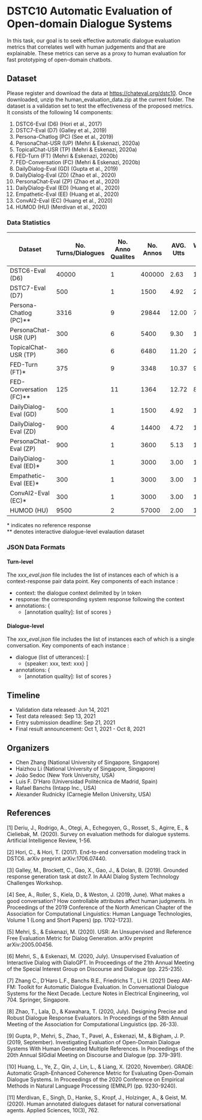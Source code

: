# DSTC10 Automatic Evaluation of Open-domain Dialogue Systems

In this task, our goal is to seek effective automatic dialogue evaluation metrics that correlates well with human judgements and that are explainable. These metrics can serve as a proxy to human evaluation for fast prototyping of open-domain chatbots.

## Dataset
Please register and download the data at https://chateval.org/dstc10. Once downloaded, unzip the human_evaluation_data.zip at the current folder. The dataset is a validation set to test the effectiveness of the proposed metrics. It consists of the following 14 components:

1. DSTC6-Eval (D6) (Hori et al., 2017)
2. DSTC7-Eval (D7) (Galley et al., 2019)
3. Persona-Chatlog (PC) (See et al., 2019)
4. PersonaChat-USR (UP) (Mehri & Eskenazi, 2020a)
5. TopicalChat-USR (TP) (Mehri & Eskenazi, 2020a)
6. FED-Turn (FT) (Mehri & Eskenazi, 2020b)
7. FED-Conversation (FC) (Mehri & Eskenazi, 2020b)
8. DailyDialog-Eval (GD) (Gupta et al., 2019)
9. DailyDialog-Eval (ZD) (Zhao et al., 2020)
10. PersonaChat-Eval (ZP) (Zhao et al., 2020)
11. DailyDialog-Eval (ED) (Huang et al., 2020)
12. Empathetic-Eval (EE) (Huang et al., 2020)
13. ConvAI2-Eval (EC)  (Huang et al., 2020)
14. HUMOD (HU) (Merdivan et al., 2020)

### Data Statistics

| Dataset                   | No. Turns/Dialogues  | No. Anno Qualites  | No. Annos  | AVG. Utts  | AVG. Words per Utts  |          
|-------------------------- |-------------------   |--------------------|------------|------------|----------------------|
| DSTC6-Eval (D6)           | 40000                |    1               | 400000     | 2.63       | 12.36                |
| DSTC7-Eval (D7)           | 500                  |    1               | 1500       | 4.92       | 20.18                |
| Persona-Chatlog (PC)\*\*  | 3316                 |    9               | 29844      | 12.00      | 7.59                 |
| PersonaChat-USR (UP)      | 300                  |    6               | 5400       | 9.30       | 11.87                |
| TopicalChat-USR (TP)      | 360                  |    6               | 6480       | 11.20      | 23.14                |
| FED-Turn (FT)*            | 375                  |    9               | 3348       | 10.37      | 9.70                 |
| FED-Conversation (FC)\*\* | 125                  |    11              | 1364       | 12.72      | 8.70                 |
| DailyDialog-Eval (GD)     | 500                  |    1               | 1500       | 4.92       | 12.36                |
| DailyDialog-Eval (ZD)     | 900                  |    4               | 14400      | 4.72       | 13.39                |
| PersonaChat-Eval (ZP)     | 900                  |    1               | 3600       | 5.13       | 12.77                |
| DailyDialog-Eval (ED)\*   | 300                  |    1               | 3000       | 3.00       | 12.25                |
| Empathetic-Eval (EE)\*    | 300                  |    1               | 3000       | 3.00       | 14.86                |
| ConvAI2-Eval (EC)*        | 300                  |    1               | 3000       | 3.00       | 11.89                |
| HUMOD (HU)                | 9500                 |    2               | 57000      | 2.00       | 14.51                |

\* indicates no reference response <br />
\*\* denotes interactive dialogue-level evalaution dataset 

### JSON Data Formats

#### Turn-level

The *xxx_eval.json* file includes the list of instances each of which is a context-response pair data point.
Key components of each instance :

* context: the dialogue context delimited by *\n* token
* response: the corresponding system response following the context
* annotations: 
  {
    * [annotation quality]: list of scores
  }
 
#### Dialogue-level

The *xxx_eval.json* file includes the list of instances each of which is a single conversation.
Key components of each instance :

* dialogue (list of utterances): 
  [
    * {speaker: xxx, text: xxx}
  ]
* annotations: 
  {
    * [annotation quality]: list of scores
  } 

## Timeline
* Validation data released: Jun 14, 2021
* Test data released: Sep 13, 2021
* Entry submission deadline: Sep 21, 2021
* Final result announcement: Oct 1, 2021 - Oct 8, 2021

## Organizers
- Chen Zhang (National University of Singapore, Singapore)
- Haizhou Li (National University of Singapore, Singapore)
- João Sedoc (New York University, USA)
- Luis F. D'Haro (Universidad Politécnica de Madrid, Spain)
- Rafael Banchs (Intapp Inc., USA)
- Alexander Rudnicky (Carnegie Mellon University, USA)

## References
  <p>[1] Deriu, J., Rodrigo, A., Otegi, A., Echegoyen, G., Rosset, S., Agirre, E., & Cieliebak, M. (2020). Survey on evaluation methods for dialogue systems. Artificial Intelligence Review, 1-56.</p>
  <p>[2] Hori, C., & Hori, T. (2017). End-to-end conversation modeling track in DSTC6. arXiv preprint arXiv:1706.07440.</p>
  <p>[3] Galley, M., Brockett, C., Gao, X., Gao, J., & Dolan, B. (2019). Grounded response generation task at dstc7. In AAAI Dialog System Technology Challenges Workshop.</p>
  <p>[4] See, A., Roller, S., Kiela, D., & Weston, J. (2019, June). What makes a good conversation? How controllable attributes affect human judgments. In Proceedings of the 2019 Conference of the North American Chapter of the Association for Computational Linguistics: Human Language Technologies, Volume 1 (Long and Short Papers) (pp. 1702-1723).</p>
  <p>[5] Mehri, S., & Eskenazi, M. (2020). USR: An Unsupervised and Reference Free Evaluation Metric for Dialog Generation. arXiv preprint arXiv:2005.00456.</p>
  <p>[6] Mehri, S., & Eskenazi, M. (2020, July). Unsupervised Evaluation of Interactive Dialog with DialoGPT. In Proceedings of the 21th Annual Meeting of the Special Interest Group on Discourse and Dialogue (pp. 225-235).</p>
  <p>[7] Zhang C., D’Haro L.F., Banchs R.E., Friedrichs T., Li H. (2021) Deep AM-FM: Toolkit for Automatic Dialogue Evaluation. In Conversational Dialogue Systems for the Next Decade. Lecture Notes in Electrical Engineering, vol 704. Springer, Singapore.</p>
  <p>[8] Zhao, T., Lala, D., & Kawahara, T. (2020, July). Designing Precise and Robust Dialogue Response Evaluators. In Proceedings of the 58th Annual Meeting of the Association for Computational Linguistics (pp. 26-33).</p>
  <p>[9] Gupta, P., Mehri, S., Zhao, T., Pavel, A., Eskenazi, M., & Bigham, J. P. (2019, September). Investigating Evaluation of Open-Domain Dialogue Systems With Human Generated Multiple References. In Proceedings of the 20th Annual SIGdial Meeting on Discourse and Dialogue (pp. 379-391).</p>
  <p>[10] Huang, L., Ye, Z., Qin, J., Lin, L., & Liang, X. (2020, November). GRADE: Automatic Graph-Enhanced Coherence Metric for Evaluating Open-Domain Dialogue Systems. In Proceedings of the 2020 Conference on Empirical Methods in Natural Language Processing (EMNLP) (pp. 9230-9240).</p>
  <p>[11] Merdivan, E., Singh, D., Hanke, S., Kropf, J., Holzinger, A., & Geist, M. (2020). Human annotated dialogues dataset for natural conversational agents. Applied Sciences, 10(3), 762.</p>
  <p>&nbsp;</p>
